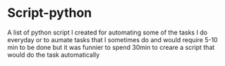 # Script-python
A list of python script I created for automating some of the tasks I do everyday
or to aumate tasks that I sometimes do and would require 5-10 min to be done but it was funnier to spend 30min to creare a script that would do the task automatically
